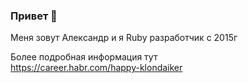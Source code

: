### Привет 👋

Меня зовут Алекcандр и я Ruby разработчик с 2015г

Более подробная информация тут\
https://career.habr.com/happy-klondaiker
